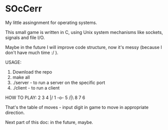 # SOcCerr

My little assingnment for operating systems.

This small game is written in C, using Unix system mechanisms like sockets, signals and file I/O.

Maybe in the future I will improve code structure, now it's messy (because I don't have much time :/ ).

USAGE:
1. Download the repo
2. make all	
3. ./server <port> - to run a server on the specific port
4. ./client - to run a client

HOW TO PLAY:
 2 3 4 
  \|/ 
1 -o- 5
  /|\ 
 8 7 6

That's the table of moves - input digit in game to move in appropriate direction.

Next part of this doc: in the future, maybe.
